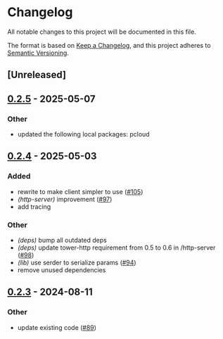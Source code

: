 # Changelog
All notable changes to this project will be documented in this file.

The format is based on [Keep a Changelog](https://keepachangelog.com/en/1.0.0/),
and this project adheres to [Semantic Versioning](https://semver.org/spec/v2.0.0.html).

## [Unreleased]

## [0.2.5](https://github.com/jdrouet/pcloud/compare/pcloud-http-server-v0.2.4...pcloud-http-server-v0.2.5) - 2025-05-07

### Other

- updated the following local packages: pcloud

## [0.2.4](https://github.com/jdrouet/pcloud/compare/pcloud-http-server-v0.2.3...pcloud-http-server-v0.2.4) - 2025-05-03

### Added

- rewrite to make client simpler to use ([#105](https://github.com/jdrouet/pcloud/pull/105))
- *(http-server)* improvement ([#97](https://github.com/jdrouet/pcloud/pull/97))
- add tracing

### Other

- *(deps)* bump all outdated deps
- *(deps)* update tower-http requirement from 0.5 to 0.6 in /http-server ([#98](https://github.com/jdrouet/pcloud/pull/98))
- *(lib)* use serder to serialize params ([#94](https://github.com/jdrouet/pcloud/pull/94))
- remove unused dependencies

## [0.2.3](https://github.com/jdrouet/pcloud/compare/pcloud-http-server-v0.2.2...pcloud-http-server-v0.2.3) - 2024-08-11

### Other
- update existing code ([#89](https://github.com/jdrouet/pcloud/pull/89))
